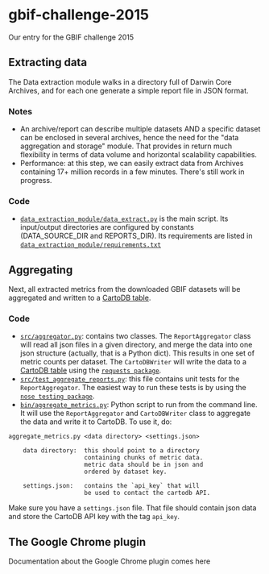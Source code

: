 # gbif-challenge-2015

Our entry for the GBIF challenge 2015

## Extracting data

The Data extraction module walks in a directory full of Darwin Core Archives, and for each one generate a simple report file in JSON format.

### Notes

- An archive/report can describe multiple datasets AND a specific dataset can be enclosed in several archives, hence the need for the "data aggregation and storage" module. That provides in return much flexibility in terms of data volume and horizontal scalability capabilities.
- Performance: at this step, we can easily extract data from Archives containing 17+ million records in a few minutes. There's still work in progress.

### Code

- [`data_extraction_module/data_extract.py`](/data_extraction_module/data_extract.py) is the main script. Its input/output directories are configured by constants (DATA_SOURCE_DIR and REPORTS_DIR). Its requirements are listed in [`data_extraction_module/requirements.txt`](/data_extraction_module/requirements.txt)

## Aggregating 

Next, all extracted metrics from the downloaded GBIF datasets will be aggregated and written to a [CartoDB table](https://datafable.cartodb.com/tables/gbif_dataset_metrics).

### Code

- [`src/aggregator.py`](/src/aggregator.py): contains two classes. The `ReportAggregator` class will read all json files in a given directory, and merge the data into one json structure (actually, that is a Python dict). This results in one set of metric counts per dataset. The `CartoDBWriter` will write the data to a [CartoDB table](https://datafable.cartodb.com/tables/gbif_dataset_metrics) using the [`requests package`](http://docs.python-requests.org/en/latest/).
- [`src/test_aggregate_reports.py`](/src/test_aggregate_reports.py): this file contains unit tests for the `ReportAggregator`. The easiest way to run these tests is by using the [`nose testing package`](https://nose.readthedocs.org/en/latest/).
- [`bin/aggregate_metrics.py`](/bin/aggregate_metrics.py): Python script to run from the command line. It will use the `ReportAggregator` and `CartoDBWriter` class to aggregate the data and write it to CartoDB. To use it, do:

```
aggregate_metrics.py <data directory> <settings.json>

    data directory:  this should point to a directory
                     containing chunks of metric data.
                     metric data should be in json and
                     ordered by dataset key.

    settings.json:   contains the `api_key` that will
                     be used to contact the cartodb API.
```

Make sure you have a `settings.json` file. That file should contain json data and store the CartoDB API key with the tag `api_key`.

## The Google Chrome plugin

Documentation about the Google Chrome plugin comes here
